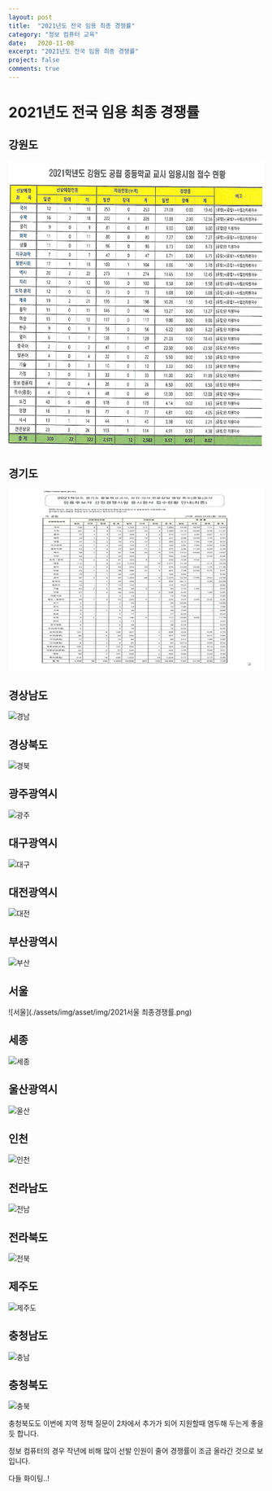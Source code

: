 ```yaml
---
layout: post
title:  "2021년도 전국 임용 최종 경쟁률"
category: "정보 컴퓨터 교육"
date:   2020-11-08
excerpt: "2021년도 전국 임용 최종 경쟁률"
project: false
comments: true
---
```


2021년도 전국 임용 최종 경쟁률
=================================

강원도
-----------
![강원도](./assets/img/2021강원도최종경쟁률.png)

경기도
-----------

![경기도](./assets/img/2021경기도최종경쟁률.png)

경상남도
-----------

![경남](./assets/img/sset/img/2021경남최종경쟁률.png)

경상북도
-----------

![경북](./assets/img/asset/img/2021경북최종경쟁률.png)

광주광역시
-----------

![광주](./assets/img/asset/img/2021광주최종경쟁률.png)

대구광역시
-----------

![대구](./assets/img/asset/img/2021대구최종경쟁률.png)

대전광역시
-----------

![대전](./assets/img/asset/img/2021대전최종경쟁률.png)

부산광역시
-----------

![부산](./assets/img/asset/img/2021부산최종경쟁률.png)

서울
-----------

![서울](./assets/img/asset/img/2021서울 최종경쟁률.png)


세종
-----------

![세종](./assets/img/asset/img/2021세종최종경쟁률.png)


울산광역시
-----------

![울산](./assets/img/asset/img/2021울산최종경쟁률.png)


인천
-----------

![인천](./assets/img/asset/img/2021인천최종경쟁률.png)


전라남도
-----------

![전남](./assets/img/asset/img/2021전남최종경쟁률.png)


전라북도
-----------

![전북](./assets/img/asset/img/2021전북최종경쟁률.png)

제주도
-----------

![제주도](./assets/img/asset/img/2021제주최종경쟁률.png)


충청남도
-----------

![충남](./assets/img/assets/img/2021충남최종경쟁률.png)


충청북도
-----------

![충북](./assets/img/assets/img/2021충북최종경쟁률.png)

충청북도도 이번에 지역 정책 질문이 2차에서 추가가 되어 지원할때 염두해 두는게 좋을듯 합니다.

정보 컴퓨터의 경우 작년에 비해 많이 선발 인원이 줄어 경쟁률이 조금 올라간 것으로 보입니다.

다들 화이팅..!